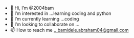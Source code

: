 - 👋 Hi, I’m @2004bam
- 👀 I’m interested in ...learning coding and python
- 🌱 I’m currently learning ...coding
- 💞️ I’m looking to collaborate on ...
- 📫 How to reach me ...bamidele.abraham04@gmail.com

<!---
2004bam/2004bam is a ✨ special ✨ repository because its `README.md` (this file) appears on your GitHub profile.
You can click the Preview link to take a look at your changes.
--->
